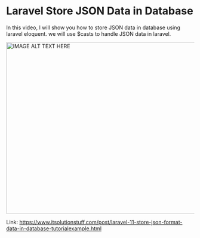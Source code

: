 # Laravel Store JSON Data in Database
In this video, I will show you how to store JSON data in database using laravel eloquent. we will use $casts to handle JSON data in laravel.

<a href="https://youtu.be/pNoocjrt2uM?si=gs4twPh84wiYzdGw" target="_blank"><img src="http://img.youtube.com/vi/pNoocjrt2uM/0.jpg" 
alt="IMAGE ALT TEXT HERE" width="640" height="460" /></a>

Link: https://www.itsolutionstuff.com/post/laravel-11-store-json-format-data-in-database-tutorialexample.html
<br/>


